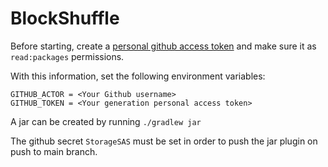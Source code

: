 # BlockShuffle

Before starting, create a [personal github access token](https://github.com/settings/tokens) and make sure it as `read:packages` permissions. 

With this information, set the following environment variables:

```
GITHUB_ACTOR = <Your Github username>
GITHUB_TOKEN = <Your generation personal access token>
```

A jar can be created by running `./gradlew jar`

The github secret `StorageSAS` must be set in order to push the jar plugin on push to main branch.